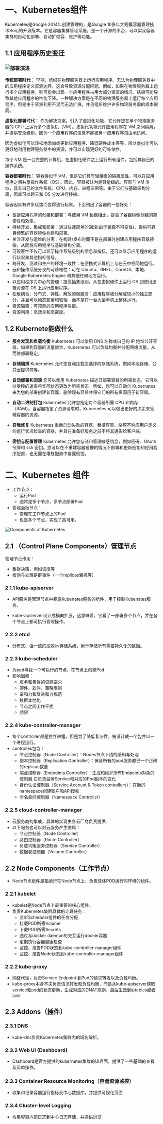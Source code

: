# 一、Kubernetes组件

Kubernetes是Google 2014年创建管理的，是Google 10多年大规模容器管理技术Borg的开源版本。它是容器集群管理系统，是一个开源的平台，可以实现容器集群的自动化部署、自动扩缩容、维护等功能。

## 1.1 应用程序历史变迁

### ![部署演进](Kubernetes概念.assets/container_evolution.svg)

**传统部署时代：** 早期，组织在物理服务器上运行应用程序。无法为物理服务器中的应用程序定义资源边界，这会导致资源分配问题。例如，如果在物理服务器上运行多个应用程序，则可能会出现一个应用程序占用大部分资源的情况，结果可能导致其他应用程序的性能下降。一种解决方案是在不同的物理服务器上运行每个应用程序，但是由于资源利用不足而无法扩展，并且组织维护许多物理服务器的成本很高。

**虚拟化部署时代：** 作为解决方案，引入了虚拟化功能，它允许您在单个物理服务器的 CPU 上运行多个虚拟机（VM）。虚拟化功能允许应用程序在 VM 之间隔离，并提供安全级别，因为一个应用程序的信息不能被另一应用程序自由地访问。

因为虚拟化可以轻松地添加或更新应用程序、降低硬件成本等等，所以虚拟化可以更好地利用物理服务器中的资源，并可以实现更好的可伸缩性。

每个 VM 是一台完整的计算机，在虚拟化硬件之上运行所有组件，包括其自己的操作系统。

**容器部署时代：** 容器类似于 VM，但是它们具有轻量级的隔离属性，可以在应用程序之间共享操作系统（OS）。因此，容器被认为是轻量级的。容器与 VM 类似，具有自己的文件系统、CPU、内存、进程空间等。由于它们与基础架构分离，因此可以跨云和 OS 分发进行移植。

容器因具有许多优势而变得流行起来。下面列出了容器的一些好处：

- 敏捷应用程序的创建和部署：与使用 VM 镜像相比，提高了容器镜像创建的简便性和效率。
- 持续开发、集成和部署：通过快速简单的回滚(由于镜像不可变性)，提供可靠且频繁的容器镜像构建和部署。
- 关注开发与运维的分离：在构建/发布时而不是在部署时创建应用程序容器镜像，从而将应用程序与基础架构分离。
- 可观察性不仅可以显示操作系统级别的信息和指标，还可以显示应用程序的运行状况和其他指标信号。
- 跨开发、测试和生产的环境一致性：在便携式计算机上与在云中相同地运行。
- 云和操作系统分发的可移植性：可在 Ubuntu、RHEL、CoreOS、本地、Google Kubernetes Engine 和其他任何地方运行。
- 以应用程序为中心的管理：提高抽象级别，从在虚拟硬件上运行 OS 到使用逻辑资源在 OS 上运行应用程序。
- 松散耦合、分布式、弹性、解放的微服务：应用程序被分解成较小的独立部分，并且可以动态部署和管理 - 而不是在一台大型单机上整体运行。
- 资源隔离：可预测的应用程序性能。
- 资源利用：高效率和高密度。

## 1.2 Kubernete能做什么

- **服务发现和负载均衡**
  Kubernetes 可以使用 DNS 名称或自己的 IP 地址公开容器，如果到容器的流量很大，Kubernetes 可以负载均衡并分配网络流量，从而使部署稳定。

- **存储编排**
  Kubernetes 允许您自动挂载您选择的存储系统，例如本地存储、公共云提供商等。

- **自动部署和回滚**
  您可以使用 Kubernetes 描述已部署容器的所需状态，它可以以受控的速率将实际状态更改为所需状态。例如，您可以自动化 Kubernetes 来为您的部署创建新容器，删除现有容器并将它们的所有资源用于新容器。

- **自动二进制打包**
  Kubernetes 允许您指定每个容器所需 CPU 和内存（RAM）。当容器指定了资源请求时，Kubernetes 可以做出更好的决策来管理容器的资源。

- **自我修复**
  Kubernetes 重新启动失败的容器、替换容器、杀死不响应用户定义的运行状况检查的容器，并且在准备好服务之前不将其通告给客户端。

- **密钥与配置管理**
  Kubernetes 允许您存储和管理敏感信息，例如密码、OAuth 令牌和 ssh 密钥。您可以在不重建容器镜像的情况下部署和更新密钥和应用程序配置，也无需在堆栈配置中暴露密钥。

# 二、Kubernetes 组件

* 工作节点：
  * 运行Pod
  * 通常是多个节点，多节点部署Pod
* 管理面板节点：
  * 管理在工作节点上的Pod
  * 也是多个节点，实现了高可用。

![Components of Kubernetes](https://d33wubrfki0l68.cloudfront.net/7016517375d10c702489167e704dcb99e570df85/7bb53/images/docs/components-of-kubernetes.png)

## 2.1 （Control Plane Components）管理节点

管理节点作用：

* 集群决策，例如调度等
* 检测与处理是群事件（一个replicas宕机等）

### 2.1.1 kube-apiserver

* API服务是管理节点中暴露Kubenetes服务的组件，用于控制Kubenates服务。

* kube-apiserver设计成横向扩展，这意味着，它看了一部署多个节点，并在各个节点上都可执行管理操作。

### 2.2.2 etcd

* 分布式、强一致的高效kv存储系统，用于存储所有需要持久化的数据。

### 2.2.3 kube-scheduler

* 为pod寻找一个可执行的节点，在节点上创建Pod
* 影响因素：
  * 服务和集群的资源要求
  * 硬件、软件、策略限制
  * 亲和力和反亲和力规范
  * 数据本地化
  * 节点之间工作干扰
  * 期限

### 2.2.4 kube-controller-manager

* 每个controller都是独立进程，但是为了降低复杂性，被设计成一个包并以一个进程运行。
* controlles包含：
  * 节点控制器（Node Controller）：Nodes节点下线的感知与处理
  * 副本控制器（Replication Controller）：保证所有的pod服务都已一个正确的replicas数量
  * 端点控制器（Endpoints Controller）：生成和维护所有Endpoints对象的控制器.它负责监听Service和对应的Pod副本的变化
  * 身份认证控制器（Service Account & Token controllers）：在新的namespace创建账户和API授权
  * 命名空间控制器（Namespace Controller）

### 2.2.5 cloud-controller-manager

* 云服务商的集成，具体的实现由各云厂商负责提供.
* 以下服务也可以对云服务产生依赖：
  * 节点控制器（Node Controller）
  * 路由控制器（Route Controller）
  * 负载均衡服务控制器（Service Controller）
  * 数据卷控制器（Volume Controller）

## 2.2 Node Components（工作节点）

* Node节点组件是指运行在Node节点上，负责具体POD运行时环境的组件。

### 2.2.1 kubelet

* kubelet是Node节点上最重要的核心组件。
* 负责Kubernetes集群具体的计算任务：
  * 监听Scheduler组件的任务分配
  * 挂载POD所需Volume
  * 下载POD所需Secrets
  * 通过与docker daemon的交互运行docker容器
  * 定期执行容器健康检查
  * 监控、报告POD状态到kube-controller-manager组件
  * 监控、报告Node状态到kube-controller-manager组件

### 2.2.2 kube-proxy

* 网络代理，负责Service Endpoint 到Pod的请求转发以及负载均衡。
* kube-proxy本身不夫负责请求转发和负载均衡，而是从kube-apiserver获取service和pod的状态更新，生成对应的DNAT规则，最后生效到iptables或者ipvs

## 2.3 Addons（插件）

### 2.3.1 DNS

* kube-dns负责Kubernetes集群内的域名解析。

### 2.3.2 Web UI (Dashboard)

* Dashboard是官方提供的kubernetes集群的UI界面，提供了一些基础的查看及简单操作。

### 2.3.3 Container Resource Monitoring（容器资源监控）

* 收集和记录容器运行指标到中心数据库，并提供可视化页面

### 2.3.4 Cluster-level Logging

* 收集容器内部日志到中心日志存储，并提供浏览